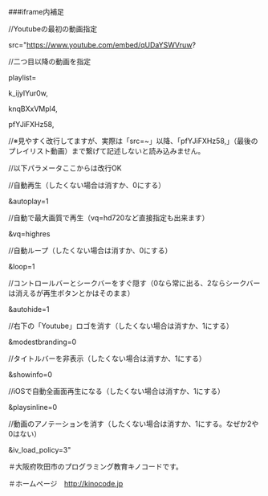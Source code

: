 ###iframe内補足


//Youtubeの最初の動画指定

src="https://www.youtube.com/embed/qUDaYSWVruw?

//二つ目以降の動画を指定

playlist=

k_ijyIYur0w,

knqBXxVMpl4,

pfYJiFXHz58,


//※見やすく改行してますが、実際は「src=~」以降、「pfYJiFXHz58,」（最後のプレイリスト動画）まで繋げて記述しないと読み込みません。



//以下パラメータここからは改行OK

//自動再生（したくない場合は消すか、0にする）

&autoplay=1


//自動で最大画質で再生（vq=hd720など直接指定も出来ます）

&vq=highres


//自動ループ（したくない場合は消すか、0にする）

&loop=1


//コントロールバーとシークバーをすぐ隠す（0なら常に出る、2ならシークバーは消えるが再生ボタンとかはそのまま）

&autohide=1


//右下の「Youtube」ロゴを消す（したくない場合は消すか、1にする）

&modestbranding=0


//タイトルバーを非表示（したくない場合は消すか、1にする）

&showinfo=0


//iOSで自動全画面再生になる（したくない場合は消すか、1にする）

&playsinline=0


//動画のアノテーションを消す（したくない場合は消すか、1にする。なぜか2や0はない）

&iv_load_policy=3"






＃大阪府吹田市のプログラミング教育キノコードです。

＃ホームページ　http://kinocode.jp
